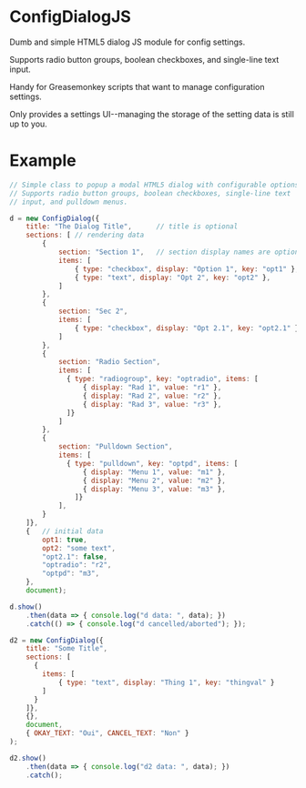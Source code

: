 ConfigDialogJS
==============

Dumb and simple HTML5 dialog JS module for config settings.

Supports radio button groups, boolean checkboxes, and single-line text
input.

Handy for Greasemonkey scripts that want to manage configuration settings.

Only provides a settings UI--managing the storage of the setting data is
still up to you.


Example
=======

```js
// Simple class to popup a modal HTML5 dialog with configurable options.
// Supports radio button groups, boolean checkboxes, single-line text
// input, and pulldown menus.

d = new ConfigDialog({
    title: "The Dialog Title",      // title is optional
    sections: [ // rendering data
        {
            section: "Section 1",   // section display names are optional
            items: [
                { type: "checkbox", display: "Option 1", key: "opt1" },
                { type: "text", display: "Opt 2", key: "opt2" },
            ]
        },
        {
            section: "Sec 2",
            items: [
                { type: "checkbox", display: "Opt 2.1", key: "opt2.1" }
            ]
        },
        {
            section: "Radio Section",
            items: [
              { type: "radiogroup", key: "optradio", items: [
                  { display: "Rad 1", value: "r1" },
                  { display: "Rad 2", value: "r2" },
                  { display: "Rad 3", value: "r3" },
              ]}
            ]
        },
        {
            section: "Pulldown Section",
            items: [
              { type: "pulldown", key: "optpd", items: [
                  { display: "Menu 1", value: "m1" },
                  { display: "Menu 2", value: "m2" },
                  { display: "Menu 3", value: "m3" },
                ]}
            ],
        }
    ]},
    {   // initial data
        opt1: true,
        opt2: "some text",
        "opt2.1": false,
        "optradio": "r2",
        "optpd": "m3",
    },
    document);

d.show()
    .then(data => { console.log("d data: ", data); })
    .catch(() => { console.log("d cancelled/aborted"); });

d2 = new ConfigDialog({
    title: "Some Title",
    sections: [
      {
        items: [
            { type: "text", display: "Thing 1", key: "thingval" }
        ]
      }
    ]},
    {},
    document,
    { OKAY_TEXT: "Oui", CANCEL_TEXT: "Non" }
);

d2.show()
    .then(data => { console.log("d2 data: ", data); })
    .catch();
```
